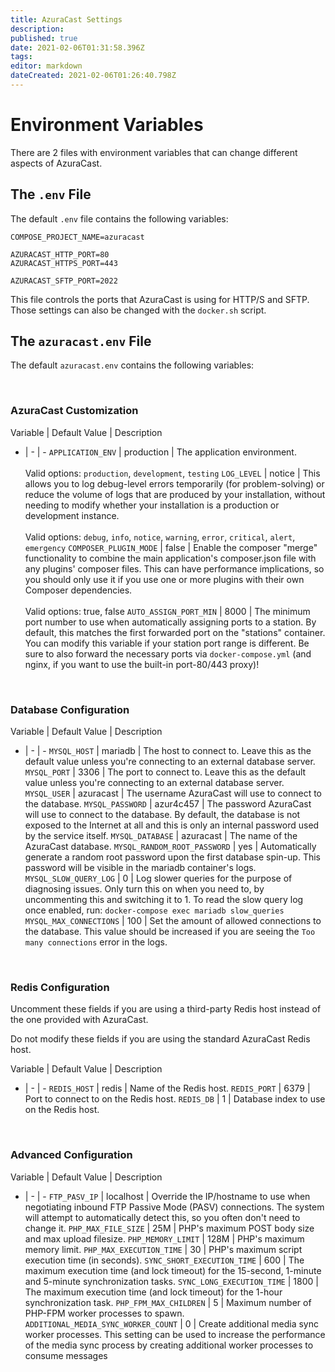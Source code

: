 ```yaml
---
title: AzuraCast Settings
description: 
published: true
date: 2021-02-06T01:31:58.396Z
tags: 
editor: markdown
dateCreated: 2021-02-06T01:26:40.798Z
---
```


# Environment Variables

There are 2 files with environment variables that can change different aspects of AzuraCast.

## The `.env` File

The default `.env` file contains the following variables:

```
COMPOSE_PROJECT_NAME=azuracast

AZURACAST_HTTP_PORT=80
AZURACAST_HTTPS_PORT=443

AZURACAST_SFTP_PORT=2022
```

This file controls the ports that AzuraCast is using for HTTP/S and SFTP. Those settings can also be changed with the `docker.sh` script.

## The `azuracast.env` File

The default `azuracast.env` contains the following variables:

<br>

### AzuraCast Customization

Variable | Default Value | Description
- | - | -
`APPLICATION_ENV` | production | The application environment. <br><br> Valid options: `production`, `development`, `testing`
`LOG_LEVEL` | notice | This allows you to log debug-level errors temporarily (for problem-solving) or reduce the volume of logs that are produced by your installation, without needing to modify whether your installation is a production or development instance. <br><br> Valid options: `debug`, `info`, `notice`, `warning`, `error`, `critical`, `alert`, `emergency`
`COMPOSER_PLUGIN_MODE` | false | Enable the composer "merge" functionality to combine the main application's composer.json file with any plugins' composer files. This can have performance implications, so you should only use it if you use one or more plugins with their own Composer dependencies. <br><br> Valid options: true, false
`AUTO_ASSIGN_PORT_MIN` | 8000 | The minimum port number to use when automatically assigning ports to a station. By default, this matches the first forwarded port on the "stations" container. You can modify this variable if your station port range is different. Be sure to also forward the necessary ports via `docker-compose.yml` (and nginx, if you want to use the built-in port-80/443 proxy)!

<br>

### Database Configuration

Variable | Default Value | Description
- | - | -
`MYSQL_HOST` | mariadb | The host to connect to. Leave this as the default value unless you're connecting to an external database server.
`MYSQL_PORT` | 3306 | The port to connect to. Leave this as the default value unless you're connecting to an external database server.
`MYSQL_USER` | azuracast | The username AzuraCast will use to connect to the database.
`MYSQL_PASSWORD` | azur4c457 | The password AzuraCast will use to connect to the database. By default, the database is not exposed to the Internet at all and this is only an internal password used by the service itself.
`MYSQL_DATABASE` | azuracast | The name of the AzuraCast database.
`MYSQL_RANDOM_ROOT_PASSWORD` | yes | Automatically generate a random root password upon the first database spin-up. This password will be visible in the mariadb container's logs.
`MYSQL_SLOW_QUERY_LOG` | 0 | Log slower queries for the purpose of diagnosing issues. Only turn this on when you need to, by uncommenting this and switching it to 1. To read the slow query log once enabled, run: `docker-compose exec mariadb slow_queries`
`MYSQL_MAX_CONNECTIONS` | 100 | Set the amount of allowed connections to the database. This value should be increased if you are seeing the `Too many connections` error in the logs.

<br>

### Redis Configuration

Uncomment these fields if you are using a third-party Redis host instead of the one provided with AzuraCast.

Do not modify these fields if you are using the standard AzuraCast Redis host.

Variable | Default Value | Description
- | - | -
`REDIS_HOST` | redis | Name of the Redis host.
`REDIS_PORT` | 6379 | Port to connect to on the Redis host.
`REDIS_DB` | 1 | Database index to use on the Redis host.

<br>

### Advanced Configuration

Variable | Default Value | Description
- | - | -
`FTP_PASV_IP` | localhost | Override the IP/hostname to use when negotiating inbound FTP Passive Mode (PASV) connections. The system will attempt to automatically detect this, so you often don't need to change it.
`PHP_MAX_FILE_SIZE` | 25M | PHP's maximum POST body size and max upload filesize.
`PHP_MEMORY_LIMIT` | 128M | PHP's maximum memory limit.
`PHP_MAX_EXECUTION_TIME` | 30 | PHP's maximum script execution time (in seconds).
`SYNC_SHORT_EXECUTION_TIME` | 600 | The maximum execution time (and lock timeout) for the 15-second, 1-minute and 5-minute synchronization tasks.
`SYNC_LONG_EXECUTION_TIME` | 1800 | The maximum execution time (and lock timeout) for the 1-hour synchronization task.
`PHP_FPM_MAX_CHILDREN` | 5 | Maximum number of PHP-FPM worker processes to spawn.
`ADDITIONAL_MEDIA_SYNC_WORKER_COUNT` | 0 | Create additional media sync worker processes. This setting can be used to increase the performance of the media sync process by creating additional worker processes to consume messages

